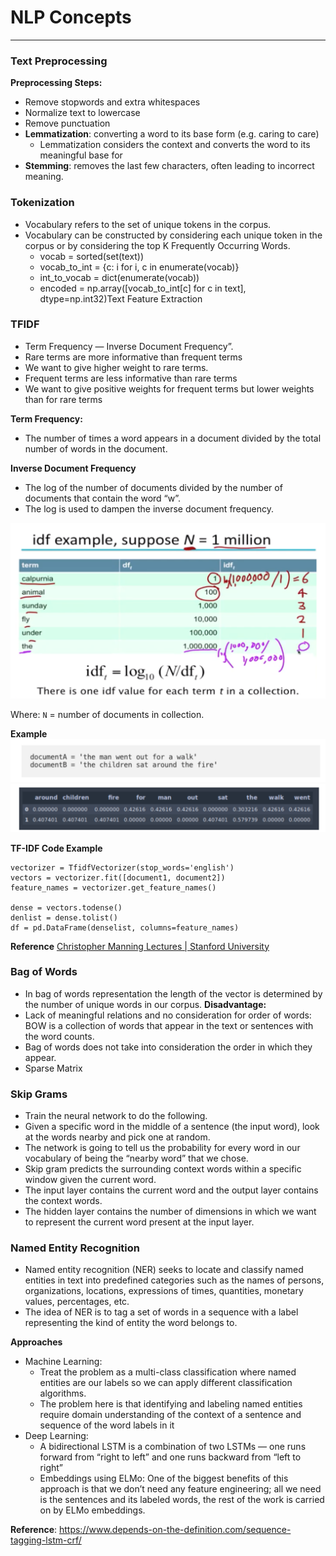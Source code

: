 # NLP Concepts 
______

### Text Preprocessing

**Preprocessing Steps:**
- Remove stopwords and extra whitespaces 
- Normalize text to lowercase
- Remove punctuation
- **Lemmatization**: converting a word to its base form (e.g. caring to care)
  - Lemmatization considers the context and converts the word to its meaningful base for
- **Stemming**: removes the last few characters, often leading to incorrect meaning.

### Tokenization
- Vocabulary refers to the set of unique tokens in the corpus.
- Vocabulary can be constructed by considering each unique token in the corpus or by considering the top K Frequently Occurring Words.
  - vocab = sorted(set(text))
  - vocab_to_int = {c: i for i, c in enumerate(vocab)}
  - int_to_vocab = dict(enumerate(vocab))
  - encoded = np.array([vocab_to_int[c] for c in text], dtype=np.int32)Text Feature Extraction
 
### TFIDF
- Term Frequency — Inverse Document Frequency”. 
- Rare terms are more informative than frequent terms
- We want to give higher weight to rare terms. 
- Frequent terms are less informative than rare terms
- We want to give positive weights for frequent terms but lower weights than for rare terms 

**Term Frequency:** 
- The number of times a word appears in a document divided by the total number of words in the document. 

**Inverse Document Frequency**
- The log of the number of documents divided by the number of documents that contain the word “w”.
- The log is used to dampen the inverse document frequency. 

![image](../assets/tfidf.png)


Where: `N` = number of documents in collection. 

**Example**
![image](../assets/tfidf2.png)
![image](../assets/tfidf3.png)

**TF-IDF Code Example**

```
vectorizer = TfidfVectorizer(stop_words='english')
vectors = vectorizer.fit([document1, document2])
feature_names = vectorizer.get_feature_names()

dense = vectors.todense()
denlist = dense.tolist()
df = pd.DataFrame(denselist, columns=feature_names)
```

**Reference**
[Christopher Manning Lectures | Stanford University](https://www.youtube.com/watch?v=pxYkuWEOKjc)

### Bag of Words

- In bag of words representation the length of the vector is determined by the number of unique words in our corpus.
**Disadvantage:**
- Lack of meaningful relations and no consideration for order of words: BOW is a collection of words that appear in the text or sentences with the word counts. 
- Bag of words does not take into consideration the order in which they appear.
- Sparse Matrix

### Skip Grams
- Train the neural network to do the following. 
- Given a specific word in the middle of a sentence (the input word), look at the words nearby and pick one at random. 
- The network is going to tell us the probability for every word in our vocabulary of being the “nearby word” that we chose.
- Skip gram predicts the surrounding context words within a specific window given the current word. 
- The input layer contains the current word and the output layer contains the
  context words. 
- The hidden layer contains the number of dimensions in which
  we want to represent the current word present at the input layer.


### Named Entity Recognition
- Named entity recognition (NER) seeks to locate and classify named entities in text into predefined categories such as the names of persons, organizations, locations, expressions of times, quantities, monetary values, percentages, etc.
- The idea of NER is to tag a set of words in a sequence with a label representing the kind of entity the word belongs to.

**Approaches**
- Machine Learning: 
  - Treat the problem as a multi-class classification where named entities are our labels so we can apply different classification algorithms. 
  - The problem here is that identifying and labeling named entities require domain understanding of the context of a sentence and sequence of the word labels in it
- Deep Learning: 
  - A bidirectional LSTM is a combination of two LSTMs — one runs forward from “right to left” and one runs backward from “left to right”
  - Embeddings using ELMo: One of the biggest benefits of this approach is that we don’t need any feature engineering; all we need is the sentences and its labeled words, the rest of the work is carried on by ELMo embeddings. 

**Reference**:
https://www.depends-on-the-definition.com/sequence-tagging-lstm-crf/
















